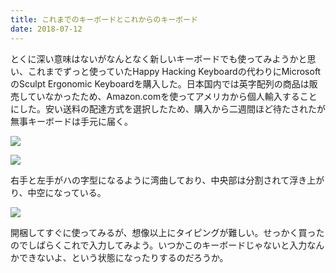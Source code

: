 ```yaml
---
title: これまでのキーボードとこれからのキーボード
date: 2018-07-12
---
```


とくに深い意味はないがなんとなく新しいキーボードでも使ってみようかと思い、これまでずっと使っていたHappy Hacking Keyboardの代わりにMicrosoftのSculpt Ergonomic Keyboardを購入した。日本国内では英字配列の商品は販売していなかったため、Amazon.comを使ってアメリカから個人輸入することにした。安い送料の配達方式を選択したため、購入から二週間ほど待たされたが無事キーボードは手元に届く。

![](https://img.xar.sh/i-FdNCd5T-X2.jpg)

![](https://img.xar.sh/i-BbhLnJb-X2.jpg)

右手と左手がハの字型になるように湾曲しており、中央部は分割されて浮き上がり、中空になっている。

![](https://img.xar.sh/i-MCxbKLB-X2.jpg)

開梱してすぐに使ってみるが、想像以上にタイピングが難しい。せっかく買ったのでしばらくこれで入力してみよう。いつかこのキーボードじゃないと入力なんかできないよ、という状態になったりするのだろうか。
